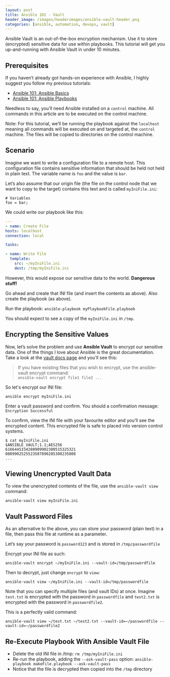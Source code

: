 ```yaml
---
layout: post
title: Ansible 101 - Vault
header_image: /images/headerimages/ansible-vault-header.png
categories: [ansible, automation, devops, vault]
---
```


Ansible Vault is an out-of-the-box encryption mechanism. Use it to store (encrypted) sensitive data for use within playbooks. This tutorial will get you up-and-running with Ansible Vault in under 10 minutes.

## Prerequisites

If you haven’t already got hands-on experience with Ansible, I highly suggest you follow my previous tutorials:

- [Ansible 101: Ansible Basics](ansible-101-basics)
- [Ansible 101: Ansible Playbooks](ansible-101-playbooks)

Needless to say, you’ll need Ansible installed on a `control` machine. All commands in this article are to be executed on the control machine.

Note: For this tutorial, we’ll be running the playbook against the `localhost` meaning all commands will be executed on and targeted at, the `control` machine. The files will be copied to directories on the control machine.

## Scenario

Imagine we want to write a configuration file to a remote host. This configuration file contains sensitive information that should be held not held in plain text. The variable name is `foo` and the value is `bar`.

Let’s also assume that our origin file (the file on the control node that we want to copy to the target) contains this text and is called `myIniFile.ini`:

```
# Variables
foo = bar;
```

We could write our playbook like this:

```yaml
---
- name: Create File
hosts: localhost
connection: local

tasks:

- name: Write File
  template:
    src: ~/myIniFile.ini
    dest: /tmp/myIniFile.ini
```

However, this would expose our sensitive data to the world. **Dangerous stuff!**

Go ahead and create that INI file (and insert the contents as above). Also create the playbook (as above).

Run the playbook: `ansible-playbook myPlaybookFile.playbook`

You should expect to see a copy of the `myIniFile.ini` in `/tmp`.

## Encrypting the Sensitive Values

Now, let’s solve the problem and use **Ansible Vault** to encrypt our sensitive data. One of the things I love about Ansible is the great documentation. Take a look at the [vault docs page](https://docs.ansible.com/ansible/2.6/user_guide/vault.html) and you’ll see this:

> If you have existing files that you wish to encrypt, use the ansible-vault encrypt command:<br />`ansible-vault encrypt file1 file2 ...`

So let's encrypt our INI file:

```
ansible encrypt myIniFile.ini
```

Enter a vault password and confirm. You should a confirmation message: `Encryption Successful`

To confirm, view the INI file with your favourite editor and you’ll see the encrypted content. This encrypted file is safe to placed into version control systems.

```
$ cat myIniFile.ini
$ANSIBLE_VAULT;1.1;AES256
6166445334280909902380515325321
0809902525523587890285308235808
...
```

## Viewing Unencrypted Vault Data

To view the unencrypted contents of the file, use the `ansible-vault view` command:

```
ansible-vault view myIniFile.ini
```

## Vault Password Files

As an alternative to the above, you can store your password (plain text) in a file, then pass this file at runtime as a parameter.

Let’s say your password is `password123` and is stored in `/tmp/passwordfile`

Encrypt your INI file as such:

```
ansible-vault encrypt ~/myIniFile.ini --vault-id=/tmp/passwordfile
```

Then to decrypt, just change `encrypt` to `view`:

```
ansible-vault view ~/myIniFile.ini --vault-id=/tmp/passwordfile
```

Note that you can specify multiple files (and vault IDs) at once. Imagine `test.txt` is encrypted with the password in `passwordfile` and `test2.txt` is encrypted with the password in `passwordfile2`.

This is a perfectly valid command:

```
ansible-vault view ~/test.txt ~/test2.txt --vault-id=~/passwordfile --vault-id=~/passwordfile2
```

## Re-Execute Playbook With Ansible Vault File

- Delete the old INI file in /tmp: `rm /tmp/myIniFile.ini`
- Re-run the playbook, adding the `--ask-vault-pass` option: `ansible-playbook makeFile.playbook --ask-vault-pass`
- Notice that the file is decrypted then copied into the `/tmp` directory